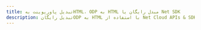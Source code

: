 ---title: تبدیل پاورپوینت بهHTML، ODP به HTML مبدل رایگان یا Net SDKdescription: تبدیل رایگانODP به HTML با استفاده از Net Cloud APIs & SDK. همچنین اسناد Microsoft PowerPoint را در Cloud ایجاد، ویرایش و رندر کنید.---